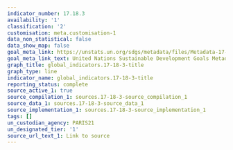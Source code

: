```yaml
---
indicator_number: 17.18.3
availability: '1'
classification: '2'
customisation: meta.customisation-1
data_non_statistical: false
data_show_map: false
goal_meta_link: https://unstats.un.org/sdgs/metadata/files/Metadata-17-18-03.pdf
goal_meta_link_text: United Nations Sustainable Development Goals Metadata (pdf 468kB)
graph_title: global_indicators.17-18-3-title
graph_type: line
indicator_name: global_indicators.17-18-3-title
reporting_status: complete
source_active_1: true
source_compilation_1: sources.17-18-3-source_compilation_1
source_data_1: sources.17-18-3-source_data_1
source_implementation_1: sources.17-18-3-source_implementation_1
tags: []
un_custodian_agency: PARIS21
un_designated_tier: '1'
source_url_text_1: Link to source
---
```

